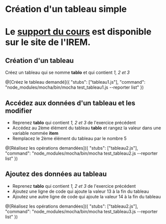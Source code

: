 # Création d'un tableau simple

# Le [support du cours](http://ens-info.irem.univ-mrs.fr/wp-content/uploads/06_javascript_fin.pdf) est disponible sur le site de l'IREM.  

## Création d'un tableau

Créez un tableau qui se nomme __tablo__ et qui contient _1, 2 et 3_

@[Créez le tableau demandé]({ "stubs": ["tableau1.js"], "command": "node_modules/mocha/bin/mocha test_tableau1.js --reporter list" })

## Accédez aux données d'un tableau et les modifier

- Reprenez __tablo__ qui contient _1, 2 et 3_ de l'exercice précédent
- Accédez au 2ème élément du tableau __tablo__ et rangez la valeur dans une variable nommée __item__
- Remplacez le 2ème élément du tableau par le nombre 5

@[Réalisez les opérations demandées]({ "stubs": ["tableau2.js"], "command": "node_modules/mocha/bin/mocha test_tableau2.js --reporter list" })

## Ajoutez des données au tableau
- Reprenez __tablo__ qui contient _1, 2 et 3_ de l'exercice précédent
- Ajoutez une ligne de code qui ajoute la valeur 13 à la fin du tableau
- Ajoutez une autre ligne de code qui ajoute la valeur 14 à la fin du tableau

@[Réalisez les opérations demandées]({ "stubs": ["tableau2.js"], "command": "node_modules/mocha/bin/mocha test_tableau3.js --reporter list" })

